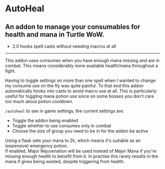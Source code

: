 AutoHeal
===
An addon to manage your consumables for health and mana in Turtle WoW.  
---
* 2.0 hooks spell casts without needing macros at all
---
This addon uses consumes when you have enough mana missing and are in combat. This means considerably more available health/mana throughout a fight.  

Having to toggle settings on more than one spell when I wanted to change my consume use on the fly was quite painful. To that end this addon automatically hooks into casts to avoid macro use at all.
This is particularly useful for toggling mana potion use since on some bosses you don't care too much about potion cooldown.  

`/autoheal` to see in game settings, the current settings are:
* Toggle the addon being enabled
* Toggle whether to use consumes only in combat
* Choose the size of group you need to be in for the addon be active

Using a flask sets your mana to 2k, which means it's suitable as an (expensive) emergency potion.  
If enabled, Major Rejuvenation will be used instead of Major Mana if you're missing enough health to benefit from it. In practise this rarely results in the mana if gives being wasted, despite triggering from health.
